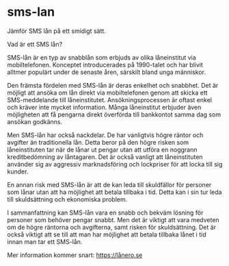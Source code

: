 # sms-lan
Jämför SMS lån på ett smidigt sätt. 

Vad är ett SMS lån?

SMS-lån är en typ av snabblån som erbjuds av olika låneinstitut via mobiltelefonen. Konceptet introducerades på 1990-talet och har blivit alltmer populärt under de senaste åren, särskilt bland unga människor.

Den främsta fördelen med SMS-lån är deras enkelhet och snabbhet. Det är möjligt att ansöka om lån direkt via mobiltelefonen genom att skicka ett SMS-meddelande till låneinstitutet. Ansökningsprocessen är oftast enkel och kräver inte mycket information. Många låneinstitut erbjuder även möjligheten att få pengarna direkt överförda till bankkontot samma dag som ansökan godkänns.

Men SMS-lån har också nackdelar. De har vanligtvis högre räntor och avgifter än traditionella lån. Detta beror på den högre risken som låneinstituten tar när de lånar ut pengar utan att utföra en noggrann kreditbedömning av låntagaren. Det är också vanligt att låneinstituten använder sig av aggressiv marknadsföring och lockpriser för att locka till sig kunder.

En annan risk med SMS-lån är att de kan leda till skuldfällor för personer som lånar utan att ha möjlighet att betala tillbaka i tid. Detta kan i sin tur leda till skuldsättning och ekonomiska problem.

I sammanfattning kan SMS-lån vara en snabb och bekväm lösning för personer som behöver pengar snabbt. Men det är viktigt att vara medveten om de högre räntorna och avgifterna, samt risken för skuldsättning. Det är också viktigt att se till att man har möjlighet att betala tillbaka lånet i tid innan man tar ett SMS-lån.

Mer information kommer snart: https://lånero.se
